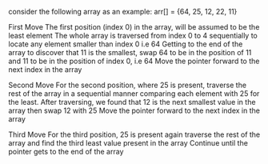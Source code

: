 consider the following array as an example: arr[] = {64, 25, 12, 22, 11}

<!-- Note here in Java we have two options.
1. Either to create a new array
2. modify the array given by creating a copy to be returned
 -->

First Move
The first position (index 0) in the array, will be assumed to be the least element
The whole array is traversed from index 0 to 4 sequentially to locate any element smaller than index 0 i.e 64
Getting to the end of the array to discover that 11 is the smallest, swap 64 to be in the position of 11 and 11 to be in the position of index 0, i.e 64
Move the pointer forward to the next index in the array

Second Move
For the second position, where 25 is present, traverse the rest of the array in a sequential manner comparing each element with 25 for the least.
After traversing, we found that 12 is the next smallest value in the array then swap 12 with 25
Move the pointer forward to the next index in the array

Third Move
For the third position, 25 is present again traverse the rest of the array and find the third least value present in the array
Continue until the pointer gets to the end of the array
